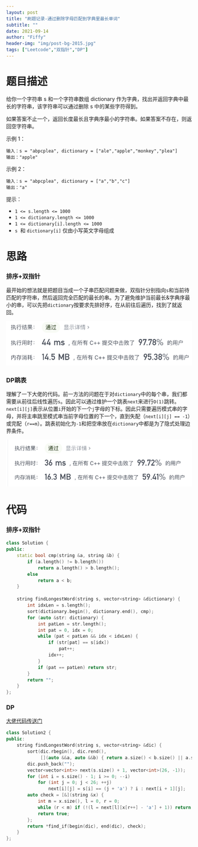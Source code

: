 ```yaml
---
layout: post
title: "刷题记录-通过删除字母匹配到字典里最长单词"
subtitle: ""
date: 2021-09-14
author: "Fiffy"
header-img: "img/post-bg-2015.jpg"
tags: ["Leetcode","双指针","DP"]
---
```


# 题目描述

给你一个字符串 s 和一个字符串数组 dictionary 作为字典，找出并返回字典中最长的字符串，该字符串可以通过删除 s 中的某些字符得到。

如果答案不止一个，返回长度最长且字典序最小的字符串。如果答案不存在，则返回空字符串。

示例 1：

```
输入：s = "abpcplea", dictionary = ["ale","apple","monkey","plea"]
输出："apple"
```

示例 2：

```
输入：s = "abpcplea", dictionary = ["a","b","c"]
输出："a"
```


提示：

- `1 <= s.length <= 1000`
- `1 <= dictionary.length <= 1000`
- `1 <= dictionary[i].length <= 1000`
-  `s `和 `dictionary[i]` 仅由小写英文字母组成

# 思路

### 排序+双指针

最开始的想法就是把题目当成一个子串匹配问题来做，双指针分别指向`s`和当前待匹配的字符串，然后返回完全匹配的最长的串。为了避免维护当前最长&字典序最小的串，可以先把`dictionary`按要求先排好序，在从前往后遍历，找到了就返回。

![](/img/in-post/post-2021-09-14/sort-double-pt.png)

### DP跳表

理解了一下大佬的代码。前一方法的问题在于对`dictionary`中的每个串，我们都需要从前往后线性遍历`s`。因此可以通过维护一个跳表`next`来进行`O(1)`跳转。`next[i][j]`表示从位置`i`开始的下一个`j`字母的下标。因此只需要遍历模式串的字母，并将主串跳至模式串当前字母位置的下一个，直到失配（`next[i][j] == -1`）或完配（`r==m`）。跳表初始化为`-1`和把空串放在`dictionary`中都是为了隐式处理边界条件。

![](/img/in-post/post-2021-09-14/DP.png)

#  代码

### 排序+双指针

```c++
class Solution {
public:
    static bool cmp(string &a, string &b) {
        if (a.length() != b.length())
            return a.length() > b.length();
        else
            return a < b;
    }

    string findLongestWord(string s, vector<string> &dictionary) {
        int idxLen = s.length();
        sort(dictionary.begin(), dictionary.end(), cmp);
        for (auto &str: dictionary) {
            int patLen = str.length();
            int pat = 0, idx = 0;
            while (pat < patLen && idx < idxLen) {
                if (str[pat] == s[idx])
                    pat++;
                idx++;
            }
            if (pat == patLen) return str;
        }
        return "";
    }
};
```

### DP 

[大佬代码传送门](https://leetcode-cn.com/problems/longest-word-in-dictionary-through-deleting/solution/c-zi-ding-yi-pai-xu-dong-tai-gui-hua-yu-mj8jg/)

```c++
class Solution2 {
public:
    string findLongestWord(string s, vector<string> &dic) {
        sort(dic.rbegin(), dic.rend(),
             [](auto &&a, auto &&b) { return a.size() < b.size() || a.size() == b.size() && a > b; });
        dic.push_back("");
        vector<vector<int>> next(s.size() + 1, vector<int>(26, -1));
        for (int i = s.size() - 1; i >= 0; --i)
            for (int j = 0; j < 26; ++j)
                next[i][j] = s[i] == (j + 'a') ? i : next[i + 1][j];
        auto check = [&](string &x) {
            int m = x.size(), l = 0, r = 0;
            while (r < m) if (!(l = next[l][x[r++] - 'a'] + 1)) return false;
            return true;
        };
        return *find_if(begin(dic), end(dic), check);
    }
};
```


